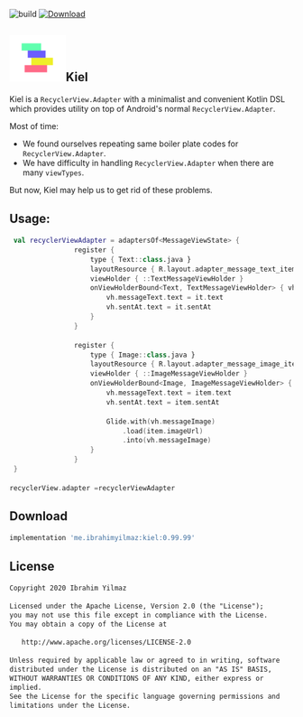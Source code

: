 ![build](https://github.com/ibrahimyilmaz/kiel/workflows/build/badge.svg)
[ ![Download](https://api.bintray.com/packages/ibrahimyilmaz/kiel/kiel/images/download.svg) ](https://bintray.com/ibrahimyilmaz/kiel/kiel/_latestVersion)

<img src="art/kiel_icon.svg" width="100">Kiel
-----

Kiel is a `RecyclerView.Adapter` with a minimalist and convenient Kotlin DSL which provides utility on top of Android's normal `RecyclerView.Adapter`.

Most of time:
- We found ourselves  repeating same boiler plate codes for `RecyclerView.Adapter`.
- We have difficulty in handling `RecyclerView.Adapter` when there are many `viewTypes`.

But now, Kiel may help us to get rid of these problems.

Usage:
-----

```kt
 val recyclerViewAdapter = adaptersOf<MessageViewState> {
                register {
                    type { Text::class.java }
                    layoutResource { R.layout.adapter_message_text_item }
                    viewHolder { ::TextMessageViewHolder }
                    onViewHolderBound<Text, TextMessageViewHolder> { vh, _, it ->
                        vh.messageText.text = it.text
                        vh.sentAt.text = it.sentAt
                    }
                }

                register {
                    type { Image::class.java }
                    layoutResource { R.layout.adapter_message_image_item }
                    viewHolder { ::ImageMessageViewHolder }
                    onViewHolderBound<Image, ImageMessageViewHolder> { vh, _, item ->
                        vh.messageText.text = item.text
                        vh.sentAt.text = item.sentAt

                        Glide.with(vh.messageImage)
                            .load(item.imageUrl)
                            .into(vh.messageImage)
                    }
                }
 }

recyclerView.adapter =recyclerViewAdapter
```

Download
--------

```groovy
implementation 'me.ibrahimyilmaz:kiel:0.99.99'
```

License
-------
```
Copyright 2020 Ibrahim Yilmaz

Licensed under the Apache License, Version 2.0 (the "License");
you may not use this file except in compliance with the License.
You may obtain a copy of the License at

   http://www.apache.org/licenses/LICENSE-2.0

Unless required by applicable law or agreed to in writing, software
distributed under the License is distributed on an "AS IS" BASIS,
WITHOUT WARRANTIES OR CONDITIONS OF ANY KIND, either express or implied.
See the License for the specific language governing permissions and
limitations under the License.
```

